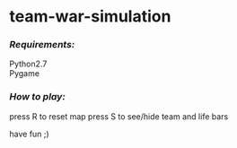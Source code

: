 # team-war-simulation

### *Requirements:*  
Python2.7  
Pygame  
  
### *How to play:*   
press R to reset map
press S to see/hide team and  life bars 
 
have fun ;)
